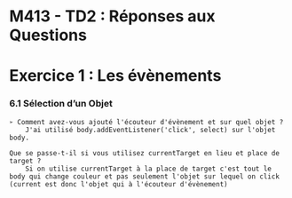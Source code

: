 # M413 - TD2 : Réponses aux Questions

# Exercice 1 : Les évènements
### 6.1 Sélection d’un Objet
    ➢ Comment avez-vous ajouté l'écouteur d'évènement et sur quel objet ?
        J'ai utilisé body.addEventListener('click', select) sur l'objet body.

    Que se passe-t-il si vous utilisez currentTarget en lieu et place de target ?
        Si on utilise currentTarget à la place de target c'est tout le body qui change couleur et pas seulement l'objet sur lequel on click (current est donc l'objet qui à l'écouteur d'évènement)